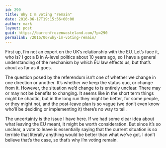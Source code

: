 ```yaml
---
id: 290
title: Why I'm voting "remain"
date: 2016-06-17T19:15:56+00:00
author: mark
layout: post
guid: https://barrenfrozenwasteland.com/?p=290
permalink: /2016/06/why-im-voting-remain/
---
```

First up, I&#8217;m not an expert on the UK&#8217;s relationship with the EU. Let&#8217;s face it, who is? I got a B in A-level politics about 10 years ago, so I have a general understanding of the mechanism by which EU law effects us, but that&#8217;s about as far as it goes.

The question posed by the referendum isn&#8217;t one of whether we change in one direction or another. It&#8217;s whether we keep the status quo, or change from it. However, the situation we&#8217;d change to is entirely unclear. There may or may not be benefits to changing. It seems like in the short term things might be chaotic, but in the long run they might be better, for some people, or they might not, and the post-leave plan is so vague (we don&#8217;t even know who&#8217;ll be deciding or implementing it) there&#8217;s no way to tell.

The uncertainty is the issue I have here. If we had some clear idea about what leaving the EU meant, it might be worth consideration. But since it&#8217;s so unclear, a vote to leave is essentially saying that the current situation is so terrible that literally anything would be better than what we&#8217;ve got. I don&#8217;t believe that&#8217;s the case, so that&#8217;s why I&#8217;m voting remain.
